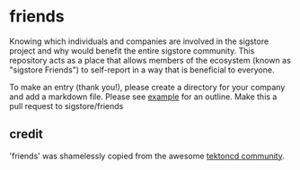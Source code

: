 # friends

Knowing which individuals and companies are involved in the sigstore project and why would benefit the entire sigstore community. This repository acts as a place that allows members of the ecosystem (known as "sigstore Friends") to self-report in a way that is beneficial to everyone.

To make an entry (thank you!), please create a directory for your company and
add a markdown file. Please see [example](./example/example.md) for an outline. Make this a pull
request to sigstore/friends

## credit

'friends' was shamelessly copied from the awesome [tektoncd community](https://github.com/tektoncd/).
